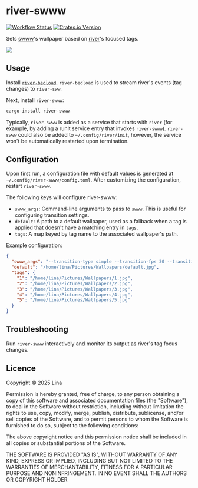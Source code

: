 river-swww
==========
[![Workflow Status](https://github.com/l1na-forever/river-swww/actions/workflows/autobuild.yml/badge.svg)](https://github.com/l1na-forever/river-swww/actions) [![Crates.io Version](https://img.shields.io/crates/v/river-swww)](https://crates.io/crates/river-swww)

Sets [swww](https://github.com/LGFae/swww)'s wallpaper based on [river](https://codeberg.org/river/river)'s focused tags.

![](https://github.com/l1na-forever/river-swww/raw/main/demo.gif)

## Usage

Install [`river-bedload`](https://git.sr.ht/~novakane/river-bedload). `river-bedload` is used to stream river's events (tag changes) to `river-sww`.

Next, install `river-swww`:

```sh
cargo install river-swww
```

Typically, `river-swww` is added as a service that starts with `river` (for example, by adding a runit service entry that invokes `river-swww`). `river-swww` could also be added to `~/.config/river/init`, however, the service won't be automatically restarted upon termination.

## Configuration

Upon first run, a configuration file with default values is generated at `~/.config/river-swww/config.toml`. After customizing the configuration, restart `river-swww`.

The following keys will configure river-swww:

* `swww_args`: Command-line arguments to pass to `swww`. This is useful for configuring transition settings.
* `default`: A path to a default wallpaper, used as a fallback when a tag is applied that doesn't have a matching entry in `tags`.
* `tags`: A map keyed by tag name to the associated wallpaper's path.

Example configuration:

```json
{
  "swww_args": "--transition-type simple --transition-fps 30 --transition-step 12",
  "default": "/home/lina/Pictures/Wallpapers/default.jpg",
  "tags": {
    "1": "/home/lina/Pictures/Wallpapers/1.jpg",
    "2": "/home/lina/Pictures/Wallpapers/2.jpg",
    "3": "/home/lina/Pictures/Wallpapers/3.jpg",
    "4": "/home/lina/Pictures/Wallpapers/4.jpg",
    "5": "/home/lina/Pictures/Wallpapers/5.jpg"
  }
}
```

## Troubleshooting

Run `river-swww` interactively and monitor its output as river's tag focus changes.

## Licence

Copyright © 2025 Lina

Permission is hereby granted, free of charge, to any person obtaining a copy of this software and associated documentation files (the "Software"), to deal in the Software without restriction, including without limitation the rights to use, copy, modify, merge, publish, distribute, sublicense, and/or sell copies of the Software, and to permit persons to whom the Software is furnished to do so, subject to the following conditions:

The above copyright notice and this permission notice shall be included in all copies or substantial portions of the Software.

THE SOFTWARE IS PROVIDED "AS IS", WITHOUT WARRANTY OF ANY KIND, EXPRESS OR IMPLIED, INCLUDING BUT NOT LIMITED TO THE WARRANTIES OF MERCHANTABILITY, FITNESS FOR A PARTICULAR PURPOSE AND NONINFRINGEMENT. IN NO EVENT SHALL THE AUTHORS OR COPYRIGHT HOLDER

